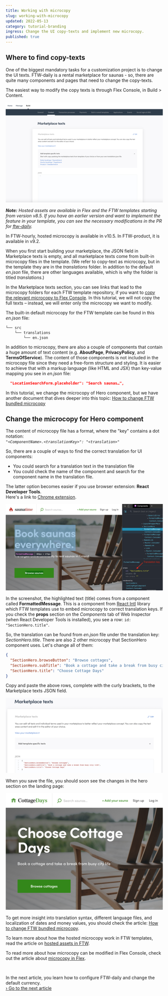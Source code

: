 ```yaml
---
title: Working with microcopy
slug: working-with-microcopy
updated: 2022-05-13
category: tutorial-branding
ingress: Change the UI copy-texts and implement new microcopy.
published: true
---
```


## Where to find copy-texts

One of the biggest mandatory tasks for a customization project is to
change the UI texts. FTW-daily is a rental marketplace for saunas - so,
there are quite many components and pages that need to change the
copy-texts.

The easiest way to modify the copy texts is through Flex Console, in
Build > Content.

![Modify marketplace texts](./translation_start.png)

_**Note:** Hosted assets are available in Flex and the FTW templates
starting from version v8.5. If you have an earlier version and want to
implement the feature in your template, you can see the necessary
modifications in the PR for
[ftw-daily](https://github.com/sharetribe/ftw-daily/pull/1510)._

<extrainfo title="FTW-hourly and FTW-product versions with hosted microcopy">
In FTW-hourly, hosted microcopy is available in v10.5. In FTW-product, it is available in v9.2.
</extrainfo>

When you first start building your marketplace, the JSON field in
Marketplace texts is empty, and all marketplace texts come from built-in
microcopy files in the template. (We refer to copy-text as
microcopy, but in the template they are in the _translations_ folder. In addition to the default _en.json_ file, there are other languages available, which is why the folder is titled _translations_.)

In the Marketplace texts section, you can see links that lead to the
microcopy folders for each FTW template repository, if you want to
[copy the relevant microcopy to Flex Console](/concepts/microcopy/#how-microcopy-are-handled-in-flex).
In this tutorial, we will not copy the full texts – instead, we will
enter only the microcopy we want to modify.

The built-in default microcopy for the FTW template can be found in
this _en.json_ file:

```shell
└── src
    └── translations
        └── en.json
```

In addition to microcopy, there are also a couple of components that
contain a huge amount of text content (e.g. **AboutPage**,
**PrivacyPolicy**, and **TermsOfService**). The content of those
components is not included in the microcopy file since they need a
free-form structure and styling. It is easier to achieve that with a
markup language (like HTML and JSX) than key-value mapping you see in
_en.json_ file:

```json
  "LocationSearchForm.placeholder": "Search saunas…",
```

In this tutorial, we change the microcopy of Hero component, but we
have another document that dives deeper into this topic:
[How to change FTW bundled microcopy](/ftw/how-to-change-ftw-bundled-microcopy/)

## Change the microcopy for Hero component

The content of microcopy file has a format, where the "key" contains a
dot notation:<br />
_`"<ComponentName>.<translationKey>": "<translation>"`_

So, there are a couple of ways to find the correct translation for UI
components:

- You could search for a translation text in the translation file
- You could check the name of the component and search for the component
  name in the translation file.

The latter option becomes easier if you use browser extension: **React
Developer Tools**.<br /> Here's a link to
[Chrome extension](https://chrome.google.com/webstore/search/React%20Developer%20Tools?hl=en).

![Hero title selected with React Developer Tools](./react-devtools.png)

In the screenshot, the highlighted text (title) comes from a component
called **FormattedMessage**. This is a component from
[React Intl](https://github.com/formatjs/react-intl) library which FTW
templates use to embed microcopy to correct translation keys. If you
check the **props** section on the _Components_ tab of Web Inspector
(when React Developer Tools is installed), you see a row:
`id: "SectionHero.title"`.

So, the translation can be found from _en.json_ file under the
translation key: _SectionHero.title_. There are also 2 other
microcopy that SectionHero component uses. Let's change all of them:

```json
{
  "SectionHero.browseButton": "Browse cottages",
  "SectionHero.subTitle": "Book a cottage and take a break from busy city life",
  "SectionHero.title": "Choose Cottage Days"
}
```

Copy and paste the above rows, complete with the curly brackets, to the
Marketplace texts JSON field.

![Modified SectionHero microcopy in Console](./tutorial_translations.png)

When you save the file, you should soon see the changes in the hero
section on the landing page:

![Hero section with updated microcopy](./hero-with-updated-translations.png)

To get more insight into translation syntax, different language files,
and localization of dates and money values, you should check the
article:
[How to change FTW bundled microcopy](/ftw/how-to-change-ftw-bundled-microcopy/).

To learn more about how the hosted microcopy work in FTW templates,
read the article on [hosted assets in FTW](/ftw/hosted-microcopy/).

To read more about how microcopy can be modified in Flex Console,
check out the article about
[microcopy in Flex](/concepts/microcopy/).

<br />

In the next article, you learn how to configure FTW-daily and change the
default currency.<br />
[› Go to the next article](/tutorial/configurations/)
